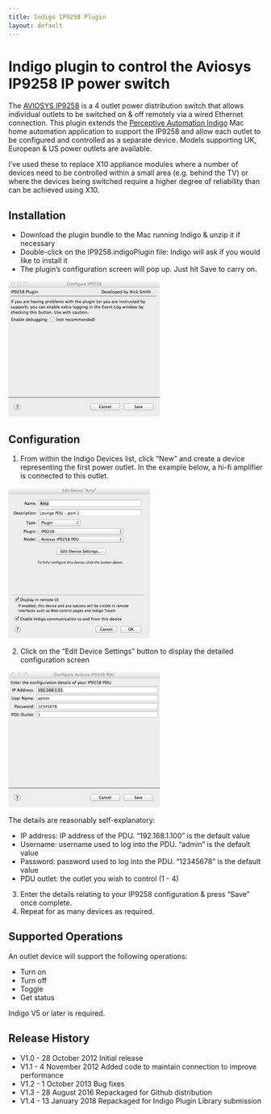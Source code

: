 ```yaml
---
title: Indigo IP9258 Plugin
layout: default
---
```


# Indigo plugin to control the Aviosys IP9258 IP power switch

The [AVIOSYS IP9258](http://www.aviosys.com/9258st.html) is a 4 outlet power distribution switch that allows individual outlets to be switched on &amp; off remotely via a wired Ethernet connection.
This plugin extends the [Perceptive Automation Indigo](http://www.indigodomo.com/index.html) Mac home automation application to support the IP9258 and allow each outlet to be configured and controlled
as a separate device. Models supporting UK, European &amp; US power outlets are available.

I’ve used these to replace X10 appliance modules where a number of devices need to be controlled within a small area (e.g. behind the TV) or where the devices being switched require a higher degree of reliability than can be achieved using X10.

## Installation

* Download the plugin bundle to the Mac running Indigo &amp; unzip it if necessary
* Double-click on the IP9258.indigoPlugin file: Indigo will ask if you would like to install it
* The plugin’s configuration screen will pop up. Just hit Save to carry on.

![Plugin Config](plugin-config.png)

## Configuration

1) From within the Indigo Devices list, click “New” and create a device representing the first power outlet. In the example below, a hi-fi amplifier is connected to this outlet.

![Device Config 1](device-config1.png)

2) Click on the “Edit Device Settings” button to display the detailed configuration screen

![Device Config 2](device-config2.png)

The details are reasonably self-explanatory:

* IP address: IP address of the PDU. “192.168.1.100” is the default value
* Username: username used to log into the PDU. “admin” is the default value
* Password: password used to log into the PDU. “12345678” is the default value
* PDU outlet: the outlet you wish to control (1 - 4)

3) Enter the details relating to your IP9258 configuration &amp; press “Save” once complete.
4) Repeat for as many devices as required.

## Supported Operations

An outlet device will support the following operations:

* Turn on
* Turn off
* Toggle
* Get status

Indigo V5 or later is required.

## Release History

* V1.0 - 28 October 2012 Initial release
* V1.1 - 4 November 2012 Added code to maintain connection to improve performance
* V1.2 - 1 October 2013 Bug fixes
* V1.3 - 28 August 2016 Repackaged for Github distribution
* V1.4 - 13 January 2018 Repackaged for Indigo Plugin Library submission
